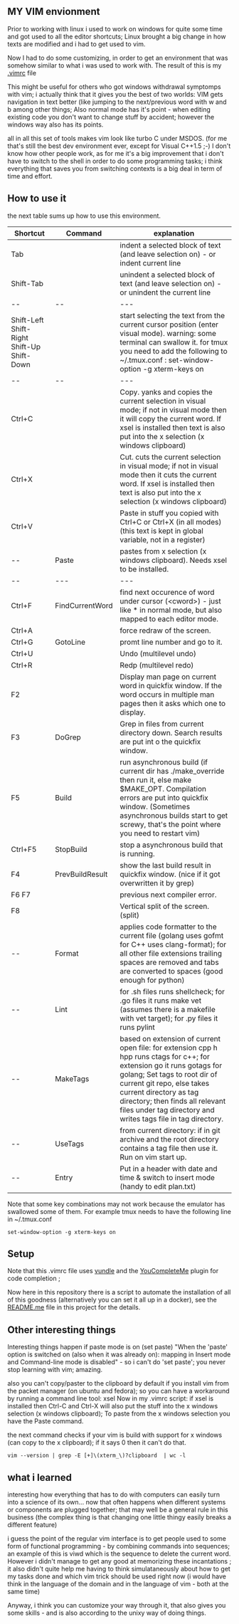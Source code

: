 ## MY VIM envionment

Prior to working with linux i used to work on windows for quite some time and got used to all the editor shortcuts; Linux brought a big change in how texts are modified and i had to get used to vim.

Now I had to do some customizing, in order to get an environment that was somehow similar to what i was used to work with.
The result of this is my [.vimrc](https://github.com/MoserMichael/myenv/blob/master/.vimrc) file 


This might be useful for others who got windows withdrawal symptomps with vim; i actually think that it gives you the best of two worlds: VIM gets navigation in text better (like jumping to the next/previous word with w and b among other things; Also normal mode has it's point - when editing existing code you don't want to change stuff by accident; however the windows way also has its points.

all in all this set of tools makes vim look like turbo C under MSDOS. (for me that's still the best dev environment ever, except for Visual C++1.5 ;-) I don't know how other people work, as for me it's a big improvement that i don't have to switch to the shell in order to do some programming tasks; i think everything that saves you from switching contexts is a big deal in term of time and effort.


## How to use it

the next table sums up how to use this environment.

|Shortcut | Command | explanation 
-- | -- | ---
Tab        |                | indent a selected block of text (and leave selection on) - or indent current line
Shift-Tab  |                | unindent a selected block of text (and leave selection on) - or unindent the current line
-- | -- | ---
Shift-Left Shift-Right Shift-Up Shift-Down|                | start selecting the text from the current cursor position (enter visual mode). warning: some terminal can swallow it. for tmux you need to add the following to ~/.tmux.conf : set-window-option -g xterm-keys on  
-- | -- | ---
Ctrl+C  |                   | Copy. yanks and copies the current selection in visual mode; if not in visual mode then it will copy the current word. If xsel is installed then text is also put into the x selection (x windows clipboard)
Ctrl+X  |                   | Cut. cuts the current selection in visual mode; if not in visual mode then it cuts the current word. If xsel is installed then text is also put into the x selection (x windows clipboard)
Ctrl+V  |                   | Paste in stuff you copied with Ctrl+C or Ctrl+X (in all modes) (this text is kept in global variable, not in a register)
--      | Paste             | pastes from x selection (x windows clipboard). Needs xsel to be installed.
--      | ---               | ---
Ctrl+F  | FindCurrentWord   | find next occurence of word under cursor (&lt;cword&gt;) - just like * in normal mode, but also mapped to each editor mode.
Ctrl+A  |                   | force redraw of the screen.
Ctrl+G  | GotoLine          | promt line number and go to it.
Ctrl+U  |	            | Undo (multilevel undo)
Ctrl+R  |		    | Redp (multilevel redo)
F2      |                   | Display man page on current word in quickfix window. If the word occurs in multiple man pages then it asks which one to display.
F3      | DoGrep            | Grep in files from current directory down. Search results are put int o the quickfix window.
F5      | Build             | run asynchronous build (if current dir has ./make_override then run it, else make $MAKE_OPT. Compilation errors are put into quickfix window. (Sometimes asynchronous builds start to get screwy, that's the point where you need to restart vim)
Ctrl+F5 | StopBuild         | stop a asynchronous build that is running.
F4      | PrevBuildResult   | show the last build result in quickfix window. (nice if it got overwritten it by grep)
F6 F7   |                   | previous next compiler error.
F8	| 		    | Vertical split of the screen. (split)
--	| Format	    | applies code formatter to the current file (golang uses gofmt for C++ uses clang-format); for all other file extensions trailing spaces are removed and tabs are converted to spaces (good enough for python)
--  | Lint          | for .sh files runs shellcheck; for .go files it runs make vet (assumes there is a makefile with vet target); for .py files it runs pylint
--	| MakeTags	    | based on extension of current open file: for extension cpp h hpp runs ctags for c++; for extension go it runs gotags for golang; Set tags to root dir of current git repo, else takes current directory as tag directory; then finds all relevant files under tag directory and writes tags file in tag directory.
--	| UseTags	    | from current directory: if in git archive and the root directory contains a tag file then use it. Run on vim start up.
--	| Entry		    | Put in a header with date and time & switch to insert mode (handy to edit plan.txt)

Note that some key combinations may not work because the emulator has swallowed some of them.
For example tmux needs to have the following line in ~/.tmux.conf 


```
set-window-option -g xterm-keys on
```

## Setup

Note that this .vimrc file uses [vundle](https://github.com/VundleVim/Vundle.vim) and the [YouCompleteMe](https://github.com/ycm-core/YouCompleteMe) plugin for code completion ; 

Now here in this repository there is a script to automate the installation of all of this goodness (alternatively you can set it all up in a docker), see the [README.me](https://github.com/MoserMichael/myenv/blob/master/README.md) file in this project for the details.


## Other interesting things


Interesting things happen if paste mode is on (set paste) "When the 'paste' option is switched on (also when it was already on): mapping in Insert mode and Command-line mode is disabled" - so i can't do 'set paste'; you never stop learning with vim; amazing. 

also you can't copy/paster to the clipboard by default if you install vim from the packet manager (on ubuntu and fedora); so you can have a workaround by running a command line tool: xsel
Now in my .vimrc script: if xsel is installed then Ctrl-C and Ctrl-X will also put the stuff into the x windows selection (x windows clipboard); To paste from the x windows selection you have the Paste command.

the next command checks if your vim is build with support for x windows (can copy to the x clipboard); if it says 0 then it can't do that.

```
vim --version | grep -E [+]\(xterm_\)?clipboard  | wc -l
```

## what i learned

interesting how everything that has to do with computers can easily turn into a science of its own... now that often happens when different systems or components are plugged together; that may well be a general rule in this business (the complex thing is that changing one little thingy easily breaks a different feature)

i guess the point of the regular vim interface is to get people used to some form of functional programming - by combining commands into sequences; an example of this is viwd which is the sequence to delete the current word. However i didn't manage to get any good at memorizing these incantations ; it also didn't quite help me having to think simulataneously about how to get my tasks done and which vim trick should be used right now (i would have think in the language of the domain and in the language of vim - both at the same time)

Anyway, i think you can customize your way through it, that also gives you some skills - and is also according to the unixy way of doing things.
